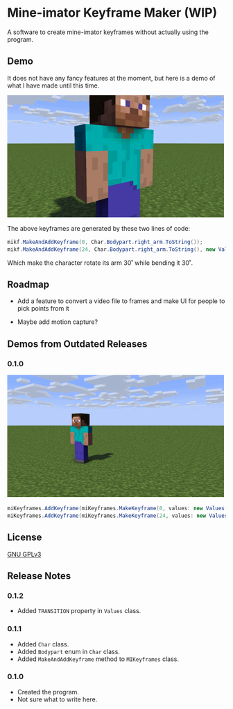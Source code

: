 # Mine-imator Keyframe Maker (WIP)

A software to create mine-imator keyframes without actually using the program.

## Demo

It does not have any fancy features at the moment, but here is a demo of what I have made until this time.

![pic](img/v0.1.1_demo.gif)

The above keyframes are generated by these two lines of code:

```csharp
mikf.MakeAndAddKeyframe(0, Char.Bodypart.right_arm.ToString());
mikf.MakeAndAddKeyframe(24, Char.Bodypart.right_arm.ToString(), new Values(ROT_X: 30, BEND_ANGLE_X: 30));
```

Which make the character rotate its arm 30˚ while bending it 30˚.

## Roadmap

- Add a feature to convert a video file to frames and make UI for people to pick points from it

- Maybe add motion capture?

## Demos from Outdated Releases

### 0.1.0

![pic](img/v0.1.0_demo.gif)

```csharp
miKeyframes.AddKeyframe(miKeyframes.MakeKeyframe(0, values: new Values(POS_X: 0, POS_Y: 0, POS_Z: 0)));
miKeyframes.AddKeyframe(miKeyframes.MakeKeyframe(24, values: new Values(POS_X: 50, POS_Y: 0, POS_Z: 0, ROT_Z: 50)));
```

## License

[GNU GPLv3](https://choosealicense.com/licenses/gpl-3.0/)

## Release Notes
### 0.1.2
* Added `TRANSITION` property in `Values` class.

### 0.1.1
* Added `Char` class.
* Added `Bodypart` enum in `Char` class.
* Added `MakeAndAddKeyframe` method to `MIKeyframes` class.

### 0.1.0
* Created the program.
* Not sure what to write here.
